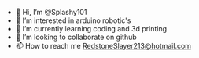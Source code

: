 - 👋 Hi, I’m @Splashy101
- 👀 I’m interested in arduino robotic's
- 🌱 I’m currently learning coding and 3d printing
- 💞️ I’m looking to collaborate on github
- 📫 How to reach me RedstoneSlayer213@hotmail.com

<!---
Splashy101/Splashy101 is a ✨ special ✨ repository because its `README.md` (this file) appears on your GitHub profile.
You can click the Preview link to take a look at your changes.
--->
